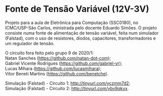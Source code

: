 # Fonte de Tensão Variável (12V-3V)

Projeto para a aula de Eletrônica para Computação (SSC0180), no ICMC/USP-São Carlos, ministrada pelo docente Eduardo Simões.
O projeto consiste numa fonte de alimentação de tensão variável, feita num simulador (Falstad), com o uso de resistores, diodos, capacitores, transformadores e um regulador de tensão.

O circuito fora feito pelo grupo 9 de 2020/1:  
Natan Sanches (https://github.com/natan-dot-com);  
Gabriel Vicente Rodrigues (https://github.com/gabriel-vr);  
Lucas Mihara (https://github.com/lucasmihara);  
Vitor Beneti Martins (https://github.com/benetche).  

Simulação (Falstad) - Circuito 1: http://tinyurl.com/yczmm7d2;  
Simulação (Falstad) - Circuito 2: http://tinyurl.com/ybv9qkvx.  
